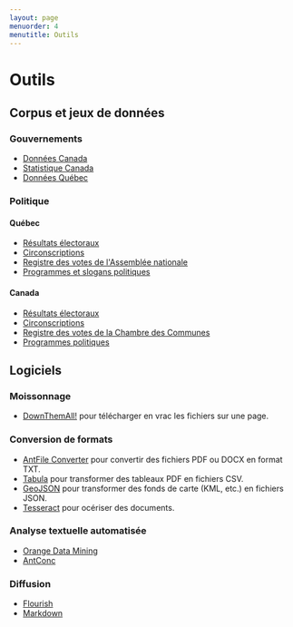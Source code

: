 ```yaml
---
layout: page
menuorder: 4
menutitle: Outils
---
```

# Outils

## Corpus et jeux de données

### Gouvernements
- [Données Canada](https://ouvert.canada.ca/fr/donnees-ouvertes)
- [Statistique Canada](https://www.statcan.gc.ca/)
- [Données Québec](https://www.donneesquebec.ca/)
  
### Politique
#### Québec
- [Résultats électoraux](https://dgeq.org/archives.html)
- [Circonscriptions](https://dgeq.org/donnees.html)
- [Registre des votes de l'Assemblée nationale](https://www.assnat.qc.ca/fr/travaux-parlementaires/registre-des-votes/index.html)
- [Programmes et slogans politiques](https://www.bibliotheque.assnat.qc.ca/guides/fr/3748-programmes-et-slogans-politiques-au-quebec?ref=473)
#### Canada
- [Résultats électoraux](https://www.elections.ca/content.aspx?section=ele&document=index&dir=pas/44ge&lang=f)
- [Circonscriptions](https://www.elections.ca/content.aspx?section=res&dir=cir/list&document=index338&lang=f#list)
- [Registre des votes de la Chambre des Communes](https://www.noscommunes.ca/Members/fr/votes)
- [Programmes politiques](https://www.poltext.org/fr/plateformes-aux-elections-canadiennes)

## Logiciels
### Moissonnage
- [DownThemAll!](https://www.downthemall.net/) pour télécharger en vrac les fichiers sur une page.
### Conversion de formats
- [AntFile Converter](https://www.laurenceanthony.net/software/antfileconverter/) pour convertir des fichiers PDF ou DOCX en format TXT.
- [Tabula](https://tabula.technology/) pour transformer des tableaux PDF en fichiers CSV.
- [GeoJSON](http://geojson.io/#map=2/0/20) pour transformer des fonds de carte (KML, etc.) en fichiers JSON.
- [Tesseract](https://github.com/tesseract-ocr/tesseract) pour océriser des documents.
### Analyse textuelle automatisée
- [Orange Data Mining](https://orangedatamining.com)
- [AntConc](https://www.laurenceanthony.net/software/antconc/)
### Diffusion
- [Flourish](https://flourish.studio/)
- [Markdown](https://www.markdownguide.org/)
